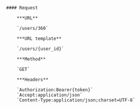     #### Request

        ***URL**

        `/users/360`

        ***URL template**

        `/users/{user_id}`

        ***Method**

        `GET`

        ***Headers**

        `Authorization:Bearer{token}`
        `Accept:application/json`
        `Content-Type:application/json;charset=UTF-8`
